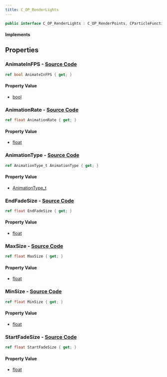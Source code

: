 ```yaml
---
title: C_OP_RenderLights
---
```


```csharp
public interface C_OP_RenderLights : C_OP_RenderPoints, CParticleFunctionRenderer, CParticleFunction, ISchemaClass<CParticleFunction>, ISchemaClass<CParticleFunctionRenderer>, ISchemaClass<C_OP_RenderPoints>, ISchemaClass<C_OP_RenderLights>, ISchemaField, ISchemaClass, INativeHandle
```

#### Implements

## Properties

### **AnimateInFPS** - [Source Code](https://github.com/swiftly-solution/swiftlys2/blob/main/managed/src/SwiftlyS2.Generated/Schemas/Interfaces/C_OP_RenderLights.cs#L20)

```csharp
ref bool AnimateInFPS { get; }
```

#### Property Value

- [bool](https://learn.microsoft.com/dotnet/api/system.boolean)

### **AnimationRate** - [Source Code](https://github.com/swiftly-solution/swiftlys2/blob/main/managed/src/SwiftlyS2.Generated/Schemas/Interfaces/C_OP_RenderLights.cs#L16)

```csharp
ref float AnimationRate { get; }
```

#### Property Value

- [float](https://learn.microsoft.com/dotnet/api/system.single)

### **AnimationType** - [Source Code](https://github.com/swiftly-solution/swiftlys2/blob/main/managed/src/SwiftlyS2.Generated/Schemas/Interfaces/C_OP_RenderLights.cs#L18)

```csharp
ref AnimationType_t AnimationType { get; }
```

#### Property Value

- [AnimationType_t](/docs/api/shared/schemadefinitions/animationtype_t)

### **EndFadeSize** - [Source Code](https://github.com/swiftly-solution/swiftlys2/blob/main/managed/src/SwiftlyS2.Generated/Schemas/Interfaces/C_OP_RenderLights.cs#L28)

```csharp
ref float EndFadeSize { get; }
```

#### Property Value

- [float](https://learn.microsoft.com/dotnet/api/system.single)

### **MaxSize** - [Source Code](https://github.com/swiftly-solution/swiftlys2/blob/main/managed/src/SwiftlyS2.Generated/Schemas/Interfaces/C_OP_RenderLights.cs#L24)

```csharp
ref float MaxSize { get; }
```

#### Property Value

- [float](https://learn.microsoft.com/dotnet/api/system.single)

### **MinSize** - [Source Code](https://github.com/swiftly-solution/swiftlys2/blob/main/managed/src/SwiftlyS2.Generated/Schemas/Interfaces/C_OP_RenderLights.cs#L22)

```csharp
ref float MinSize { get; }
```

#### Property Value

- [float](https://learn.microsoft.com/dotnet/api/system.single)

### **StartFadeSize** - [Source Code](https://github.com/swiftly-solution/swiftlys2/blob/main/managed/src/SwiftlyS2.Generated/Schemas/Interfaces/C_OP_RenderLights.cs#L26)

```csharp
ref float StartFadeSize { get; }
```

#### Property Value

- [float](https://learn.microsoft.com/dotnet/api/system.single)

